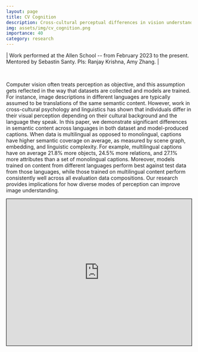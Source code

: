 ```yaml
---
layout: page
title: CV Cognition
description: Cross-cultural perceptual differences in vision understanding models
img: assets/img/cv_cognition.png
importance: 40
category: research
---
```


| Work performed at the Allen School -- from February 2023 to the present. Mentored by Sebastin Santy. PIs: Ranjay Krishna, Amy Zhang. |

<br>

Computer vision often treats perception as objective, and this assumption gets reflected in the way that datasets are collected and models are trained. For instance, image descriptions in different languages are typically assumed to be translations of the same semantic content. However, work in cross-cultural psychology and linguistics has shown that individuals differ in their visual perception depending on their cultural background and the language they speak. In this paper, we demonstrate significant differences in semantic content across languages in both dataset and model-produced captions. When data is multilingual as opposed to monolingual, captions have higher semantic coverage on average, as measured by scene graph, embedding, and linguistic complexity. For example, multilingual captions have on average 21.8% more objects, 24.5% more relations, and 27.1% more attributes than a set of monolingual captions. Moreover, models trained on content from different languages perform best against test data from those languages, while those trained on multilingual content perform consistently well across all evaluation data compositions. Our research provides implications for how diverse modes of perception can improve image understanding.

<iframe src="https://arxiv.org/pdf/2310.14356.pdf" width="100%" height="400" style="border:1px solid black;"></iframe>






